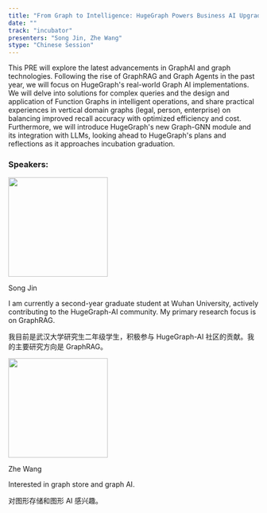```yaml
---
title: "From Graph to Intelligence: HugeGraph Powers Business AI Upgrades"
date: ""
track: "incubator"
presenters: "Song Jin, Zhe Wang"
stype: "Chinese Session"
---
```


This PRE will explore the latest advancements in GraphAI and graph technologies. Following the rise of GraphRAG and Graph Agents in the past year, we will focus on HugeGraph's real-world Graph AI implementations. We will delve into solutions for complex queries and the design and application of Function Graphs in intelligent operations, and share practical experiences in vertical domain graphs (legal, person, enterprise) on balancing improved recall accuracy with optimized efficiency and cost. Furthermore, we will introduce HugeGraph's new Graph-GNN module and its integration with LLMs, looking ahead to HugeGraph's plans and reflections as it approaches incubation graduation.

### Speakers:


<img src="https://sessionize.com/image/8a76-400o400o1-QqTm1dPmXJ7rejnaFJwptg.jpg" width="200" /><br/>

Song Jin

I am currently a second-year graduate student at Wuhan University, actively contributing to the HugeGraph-AI community. My primary research focus is on GraphRAG.

我目前是武汉大学研究生二年级学生，积极参与 HugeGraph-AI 社区的贡献。我的主要研究方向是 GraphRAG。


<img src="https://sessionize.com/image/a4c6-400o400o1-SkLjRuNKy7hLZfXnMfQZdt.jpg" width="200" /><br/>

Zhe Wang

Interested in graph store and graph AI.

对图形存储和图形 AI 感兴趣。

